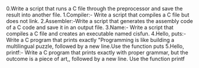0.Write a script that runs a C file through the preprocessor and save the result into another file.
1.Compiler:- Write a script that compiles a C file but does not link.
2.Assembler:-Write a script that generates the assembly code of a C code and save it in an output file.
3.Name:- Write a script that compiles a C file and creates an executable named cisfun.
4.Hello, puts:- Write a C program that prints exactly "Programming is like building a multilingual puzzle, followed by a new line.Use the function puts
5.Hello, printf:- Write a C program that prints exactly with proper grammar, but the outcome is a piece of art,, followed by a new line. Use the function printf
